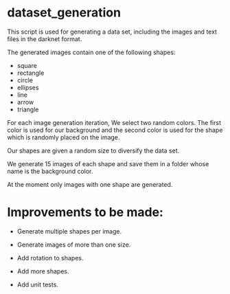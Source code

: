 # dataset_generation 

This script is used for generating a data set, including the images and text files in the darknet format. 

The generated images contain one of the following shapes:
* square
* rectangle
* circle
* ellipses
* line
* arrow
* triangle

For each image generation iteration, We select two random colors. The first color is used for our background and the second color is used for the shape which is randomly placed on the image. 

Our shapes are given a random size to diversify the data set. 

We generate 15 images of each shape and save them in a folder whose name is the background color. 

At the moment only images with one shape are generated. 

# Improvements to be made:

* Generate multiple shapes per image. 

* Generate images of more than one size. 

* Add rotation to shapes. 

* Add more shapes. 

* Add unit tests.
